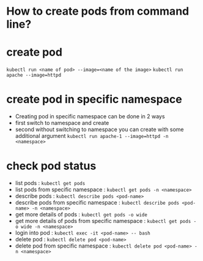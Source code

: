 # How to create pods from command line?

# create pod
`kubectl run <name of pod> --image=<name of the image>`
`kubectl run apache --image=httpd`

# create pod in specific namespace
- Creating pod in specific namespace can be done in 2 ways
- first switch to namespace and create
- second without switching to namespace you can create with some additional argument
  `kubectl run apache-1 --image=httpd -n <namespace>`

# check pod status
- list pods                                        : `kubectl get pods`
- list pods from specific namespace                : `kubectl get pods -n <namespace>`
- describe pods                                    : `kubectl describe pods <pod-name>`
- describe pods from specific namespace            : `kubectl describe pods <pod-name> -n <namespace>`
- get more details of pods                         : `kubectl get pods -o wide`
- get more details of pods from specific namespace : `kubectl get pods -o wide -n <namespace>`
- login into pod                                   : `kubectl exec -it <pod-name> -- bash`
- delete pod                                       : `kubectl delete pod <pod-name>`
- delete pod from specific namespace               : `kubectl delete pod <pod-name> -n <namespace>`
